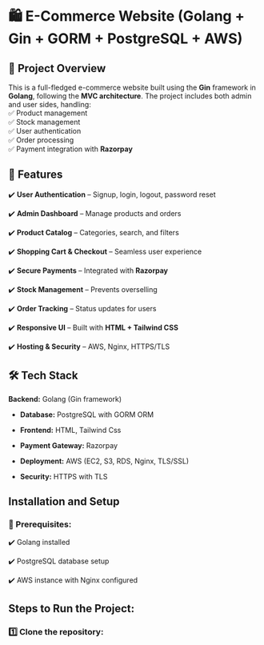 # 🛍️ E-Commerce Website (Golang + Gin + GORM + PostgreSQL + AWS)

## 📌 Project Overview

This is a full-fledged e-commerce website built using the **Gin** framework in **Golang**, following the **MVC architecture**. The project includes both admin and user sides, handling:  
✅ Product management  
✅ Stock management  
✅ User authentication  
✅ Order processing  
✅ Payment integration with **Razorpay** 

## 🚀 Features

✔️ **User Authentication** – Signup, login, logout, password reset 

✔️ **Admin Dashboard** – Manage products and orders  

✔️ **Product Catalog** – Categories, search, and filters  

✔️ **Shopping Cart & Checkout** – Seamless user experience  

✔️ **Secure Payments** – Integrated with **Razorpay**  

✔️ **Stock Management** – Prevents overselling  

✔️ **Order Tracking** – Status updates for users  

✔️ **Responsive UI** – Built with **HTML + Tailwind CSS**    

✔️ **Hosting & Security** – AWS, Nginx, HTTPS/TLS

## 🛠️ Tech Stack

**Backend:** Golang (Gin framework)

- **Database:** PostgreSQL with GORM ORM

- **Frontend:** HTML, Tailwind Css

- **Payment Gateway:** Razorpay

- **Deployment:** AWS (EC2, S3, RDS, Nginx, TLS/SSL)

- **Security:** HTTPS with TLS

## Installation and Setup

### 📌 Prerequisites:

✔️ Golang installed

✔️ PostgreSQL database setup

✔️ AWS instance with Nginx configured

## Steps to Run the Project:

### 1️⃣ Clone the repository:

```sh


